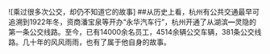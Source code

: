 ![乘过很多次公交，却仍不知道它的故事]
##从历史上看，杭州有公共交通最早可追溯到1922年冬，资商潘宝泉等开办“永华汽车行”，杭州开通了从湖滨━灵隐的第一条公交线路。至今，已有14000余名员工，4514余辆公交车辆，381条公交线路。几十年的风风雨雨，也有了属于他自身的故事。


